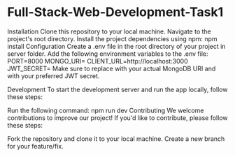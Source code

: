 # Full-Stack-Web-Development-Task1
Installation
Clone this repository to your local machine.
Navigate to the project's root directory.
Install the project dependencies using npm: npm install
Configuration
Create a .env file in the root directory of your project in server folder.
Add the following environment variables to the .env file:
PORT=8000
MONGO_URI=
CLIENT_URL=http://localhost:3000
JWT_SECRET=
Make sure to replace <your-mongo-uri> with your actual MongoDB URI and <your-jwt-secret> with your preferred JWT secret.

Development
To start the development server and run the app locally, follow these steps:

Run the following command: npm run dev
Contributing
We welcome contributions to improve our project! If you'd like to contribute, please follow these steps:

Fork the repository and clone it to your local machine.
Create a new branch for your feature/fix.
